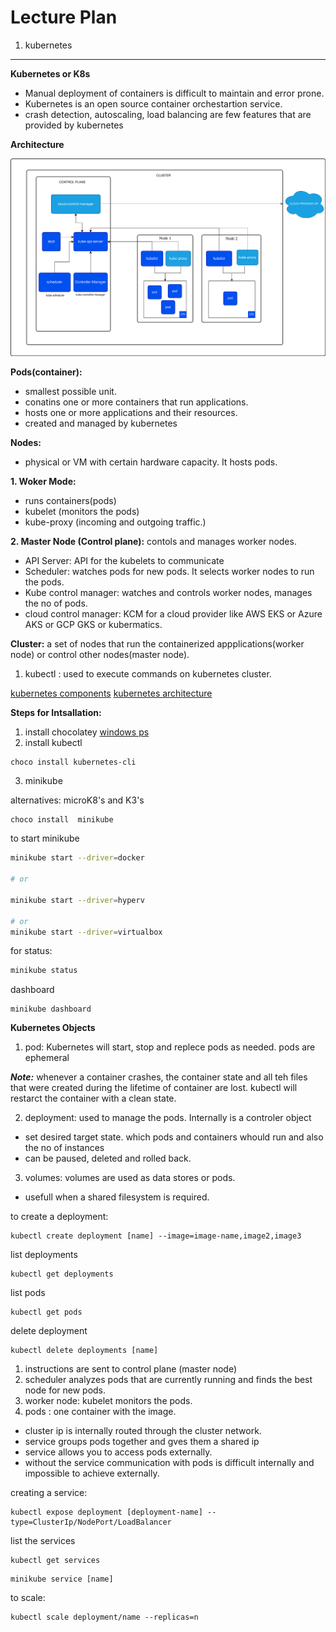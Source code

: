 # Lecture Plan

1. kubernetes

---

**Kubernetes or K8s**

- Manual deployment of containers is difficult to maintain and error prone.
- Kubernetes is an open source container orchestartion service.
- crash detection, autoscaling, load balancing are few features that are provided by kubernetes


**Architecture**


![kubernetes architecture](/week-2/images/kubernetes-cluster-architecture.svg)


**Pods(container):**

- smallest possible unit.
- conatins one or more containers that run applications.
- hosts one or more applications and their resources.
- created and managed by kubernetes


**Nodes:**

- physical or VM with certain hardware capacity. It hosts pods.

**1. Woker Mode:** 

- runs containers(pods)
- kubelet (monitors the pods)
- kube-proxy (incoming and outgoing traffic.)

**2. Master Node (Control plane):** contols and manages worker nodes.

- API Server: API for the kubelets to communicate
- Scheduler: watches pods for new pods. It selects worker nodes to run the pods.
- Kube control manager: watches and controls worker nodes, manages the no of pods.
- cloud control manager: KCM for a cloud provider like AWS EKS or Azure  AKS or GCP GKS or kubermatics.


**Cluster:** a set of nodes that run the containerized appplications(worker node) or control other nodes(master node).

1. kubectl : used to execute commands on  kubernetes cluster.

[kubernetes components](https://kubernetes.io/docs/concepts/overview/components/)
[kubernetes architecture](https://kubernetes.io/docs/concepts/architecture/)

**Steps for Intsallation:**

1. install chocolatey [windows ps](https://community.chocolatey.org/courses/installation/installingl)
2. install kubectl

```
choco install kubernetes-cli
```

3. minikube 

alternatives: microK8's and K3's

```
choco install  minikube
```


to start minikube


```bash
minikube start --driver=docker

# or

minikube start --driver=hyperv

# or
minikube start --driver=virtualbox
```

for status:

```bash
minikube status
```

dashboard

```
minikube dashboard
```


**Kubernetes Objects**

1. pod: Kubernetes will start, stop and replece pods as needed. pods are ephemeral

<i><b>Note:</b></i> whenever a container crashes, the container state and all teh files that were created during the lifetime of container are lost. kubectl will restarct the container with a clean state.

2. deployment: used to manage the pods. Internally is a controler object

- set desired target state. which pods and containers whould run and also the no of instances
- can be paused, deleted and rolled back. 

3. volumes: volumes are used as data stores or pods.

- usefull when a shared filesystem is required.


to create a deployment:

```
kubectl create deployment [name] --image=image-name,image2,image3
```

list deployments

```
kubectl get deployments
```

list pods

```
kubectl get pods
```

delete deployment

```
kubectl delete deployments [name]
```

1. instructions are sent to control plane (master node)
2. scheduler analyzes pods that are currently running and finds the best node for new pods.
3. worker node: kubelet monitors the pods.
4. pods : one container with the image.


- cluster ip is internally  routed through the cluster network.
- service groups pods together and gves them a shared ip
- service allows you to access pods externally.
- without the service communication with pods is difficult internally and impossible to achieve externally.

creating a service:
```
kubectl expose deployment [deployment-name] --type=ClusterIp/NodePort/LoadBalancer
```

list the services

```
kubectl get services
```

```
minikube service [name]
```


to scale:

```
kubectl scale deployment/name --replicas=n
```








